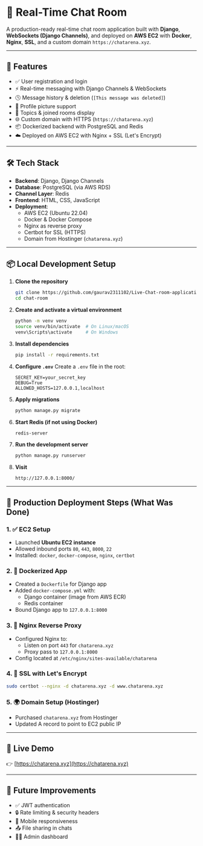 # 💬 Real-Time Chat Room

A production-ready real-time chat room application built with **Django**, **WebSockets (Django Channels)**, and deployed on **AWS EC2** with **Docker**, **Nginx**, **SSL**, and a custom domain `https://chatarena.xyz`.

---

## 🚀 Features

- ✅ User registration and login
- ⚡ Real-time messaging with Django Channels & WebSockets
- 🕓 Message history & deletion (`[This message was deleted]`)
- 👤 Profile picture support
- 🧠 Topics & joined rooms display
- 🌐 Custom domain with HTTPS (`https://chatarena.xyz`)
- 📦 Dockerized backend with PostgreSQL and Redis
- ☁️ Deployed on AWS EC2 with Nginx + SSL (Let's Encrypt)

---

## 🛠️ Tech Stack

- **Backend**: Django, Django Channels
- **Database**: PostgreSQL (via AWS RDS)
- **Channel Layer**: Redis
- **Frontend**: HTML, CSS, JavaScript
- **Deployment**:
  - AWS EC2 (Ubuntu 22.04)
  - Docker & Docker Compose
  - Nginx as reverse proxy
  - Certbot for SSL (HTTPS)
  - Domain from Hostinger (`chatarena.xyz`)

---

## 📦 Local Development Setup

1. **Clone the repository**
   ```bash
   git clone https://github.com/gaurav2311102/Live-Chat-room-application.git
   cd chat-room
   ```

2. **Create and activate a virtual environment**
   ```bash
   python -m venv venv
   source venv/bin/activate  # On Linux/macOS
   venv\Scripts\activate     # On Windows
   ```

3. **Install dependencies**
   ```bash
   pip install -r requirements.txt
   ```

4. **Configure `.env`**
   Create a `.env` file in the root:
   ```env
   SECRET_KEY=your_secret_key
   DEBUG=True
   ALLOWED_HOSTS=127.0.0.1,localhost
   ```

5. **Apply migrations**
   ```bash
   python manage.py migrate
   ```

6. **Start Redis (if not using Docker)**
   ```bash
   redis-server
   ```

7. **Run the development server**
   ```bash
   python manage.py runserver
   ```

8. **Visit**
   ```
   http://127.0.0.1:8000/
   ```

---

## 🚀 Production Deployment Steps (What Was Done)

### 1. ✅ EC2 Setup

- Launched **Ubuntu EC2 instance**
- Allowed inbound ports `80`, `443`, `8000`, `22`
- Installed: `docker`, `docker-compose`, `nginx`, `certbot`

### 2. 🐳 Dockerized App

- Created a `Dockerfile` for Django app
- Added `docker-compose.yml` with:
  - Django container (image from AWS ECR)
  - Redis container
- Bound Django app to `127.0.0.1:8000`

### 3. 🧠 Nginx Reverse Proxy

- Configured Nginx to:
  - Listen on port `443` for `chatarena.xyz`
  - Proxy pass to `127.0.0.1:8000`
- Config located at `/etc/nginx/sites-available/chatarena`

### 4. 🔐 SSL with Let's Encrypt

```bash
sudo certbot --nginx -d chatarena.xyz -d www.chatarena.xyz
```

### 5. 🌍 Domain Setup (Hostinger)

- Purchased `chatarena.xyz` from Hostinger
- Updated A record to point to EC2 public IP

---

## 🔗 Live Demo

👉 [https://chatarena.xyz](https://chatarena.xyz)

---

## 📌 Future Improvements

- ✅ JWT authentication
- 🔒 Rate limiting & security headers
- 📱 Mobile responsiveness
- 📤 File sharing in chats
- 🧑‍💻 Admin dashboard